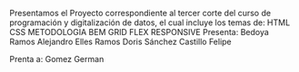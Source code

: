 Presentamos el Proyecto correspondiente al tercer corte del curso de programación y digitalización de datos, el cual incluye los temas de:
HTML
CSS
METODOLOGIA BEM
GRID
FLEX
RESPONSIVE 
Presenta:
Bedoya Ramos Alejandro
Elles Ramos Doris
Sánchez Castillo Felipe

Prenta a:
Gomez German 